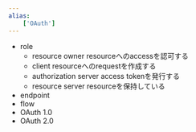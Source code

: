 ```yaml
---
alias:
    ['OAuth']
---
```

- role
    - resource owner
        resourceへのaccessを認可する
    - client
        resourceへのrequestを作成する
    - authorization server
        access tokenを発行する
    - resource server
        resourceを保持している
- endpoint
- flow
- OAuth 1.0
- OAuth 2.0